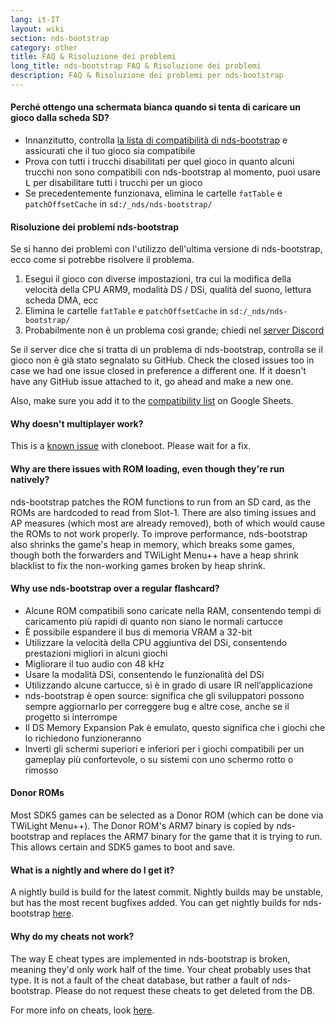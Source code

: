 ```yaml
---
lang: it-IT
layout: wiki
section: nds-bootstrap
category: other
title: FAQ & Risoluzione dei problemi
long_title: nds-bootstrap FAQ & Risoluzione dei problemi
description: FAQ & Risoluzione dei problemi per nds-bootstrap
---
```


#### Perché ottengo una schermata bianca quando si tenta di caricare un gioco dalla scheda SD?
- Innanzitutto, controlla [la lista di compatibilità di nds-bootstrap](https://docs.google.com/spreadsheets/d/1LRTkXOUXraTMjg1eedz_f7b5jiuyMv2x6e_jY_nyHSc/htmlview#gid=0) e assicurati che il tuo gioco sia compatibile
- Prova con tutti i trucchi disabilitati per quel gioco in quanto alcuni trucchi non sono compatibili con nds-bootstrap al momento, puoi usare <kbd class="l">L</kbd> per disabilitare tutti i trucchi per un gioco
- Se precedentemente funzionava, elimina le cartelle `fatTable` e `patchOffsetCache` in `sd:/_nds/nds-bootstrap/`

#### Risoluzione dei problemi nds-bootstrap
Se si hanno dei problemi con l'utilizzo dell'ultima versione di nds-bootstrap, ecco come si potrebbe risolvere il problema.

1. Esegui il gioco con diverse impostazioni, tra cui la modifica della velocità della CPU ARM9, modalità DS / DSi, qualità del suono, lettura scheda DMA, ecc
2. Elimina le cartelle `fatTable` e `patchOffsetCache` in `sd:/_nds/nds-bootstrap/`
3. Probabilmente non è un problema così grande; chiedi nel [server Discord](https://discord.gg/yD3spjv)

Se il server dice che si tratta di un problema di nds-bootstrap, controlla se il gioco non è già stato segnalato su GitHub. Check the closed issues too in case we had one issue closed in preference a different one. If it doesn't have any GitHub issue attached to it, go ahead and make a new one.

Also, make sure you add it to the [compatibility list](https://wiki.ds-homebrew.com/nds-bootstrap/testing) on Google Sheets.

#### Why doesn't multiplayer work?
This is a [known issue](https://github.com/DS-Homebrew/nds-bootstrap/issues/553) with cloneboot. Please wait for a fix.

#### Why are there issues with ROM loading, even though they're run natively?
nds-bootstrap patches the ROM functions to run from an SD card, as the ROMs are hardcoded to read from Slot-1. There are also timing issues and AP measures (which most are already removed), both of which would cause the ROMs to not work properly. To improve performance, nds-bootstrap also shrinks the game's heap in memory, which breaks some games, though both the forwarders and TWiLight Menu++ have a heap shrink blacklist to fix the non-working games broken by heap shrink.

#### Why use nds-bootstrap over a regular flashcard?
- Alcune ROM compatibili sono caricate nella RAM, consentendo tempi di caricamento più rapidi di quanto non siano le normali cartucce
- È possibile espandere il bus di memoria VRAM a 32-bit
- Utilizzare la velocità della CPU aggiuntiva del DSi, consentendo prestazioni migliori in alcuni giochi
- Migliorare il tuo audio con 48 kHz
- Usare la modalità DSi, consentendo le funzionalità del DSi
- Utilizzando alcune cartucce, si è in grado di usare IR nell’applicazione
- nds-bootstrap è open source: significa che gli sviluppatori possono sempre aggiornarlo per correggere bug e altre cose, anche se il progetto si interrompe
- Il DS Memory Expansion Pak è emulato, questo significa che i giochi che lo richiedono funzioneranno
- Inverti gli schermi superiori e inferiori per i giochi compatibili per un gameplay più confortevole, o su sistemi con uno schermo rotto o rimosso

#### Donor ROMs
Most SDK5 games can be selected as a Donor ROM (which can be done via TWiLight Menu++). The Donor ROM's ARM7 binary is copied by nds-bootstrap and replaces the ARM7 binary for the game that it is trying to run. This allows certain and SDK5 games to boot and save.

#### What is a nightly and where do I get it?
A nightly build is build for the latest commit. Nightly builds may be unstable, but has the most recent bugfixes added. You can get nightly builds for nds-bootstrap [here](https://github.com/TWLBot/Builds/raw/master/nds-bootstrap.7z).

#### Why do my cheats not work?
The way E cheat types are implemented in nds-bootstrap is broken, meaning they'd only work half of the time. Your cheat probably uses that type. It is not a fault of the cheat database, but rather a fault of nds-bootstrap. Please do not request these cheats to get deleted from the DB.

For more info on cheats, look [here](https://wiki.ds-homebrew.com/ds-index/retail-roms#action-replay-cheats).

